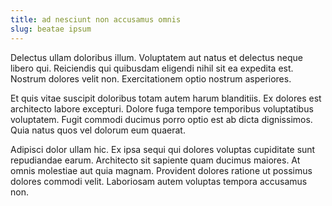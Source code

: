 ```yaml
---
title: ad nesciunt non accusamus omnis
slug: beatae ipsum
---
```


Delectus ullam doloribus illum. Voluptatem aut natus et delectus neque libero qui. Reiciendis qui quibusdam eligendi nihil sit ea expedita est. Nostrum dolores velit non. Exercitationem optio nostrum asperiores.

Et quis vitae suscipit doloribus totam autem harum blanditiis. Ex dolores est architecto labore excepturi. Dolore fuga tempore temporibus voluptatibus voluptatem. Fugit commodi ducimus porro optio est ab dicta dignissimos. Quia natus quos vel dolorum eum quaerat.

Adipisci dolor ullam hic. Ex ipsa sequi qui dolores voluptas cupiditate sunt repudiandae earum. Architecto sit sapiente quam ducimus maiores. At omnis molestiae aut quia magnam. Provident dolores ratione ut possimus dolores commodi velit. Laboriosam autem voluptas tempora accusamus non.
